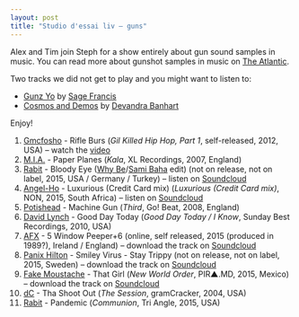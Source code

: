```yaml
---
layout: post
title: "Studio d'essai liv – guns"
---
```


Alex and Tim join Steph for a show entirely about gun sound samples in music. You can read more about gunshot samples in music on [The Atlantic](http://www.theatlantic.com/entertainment/archive/2012/04/bang-the-long-loud-history-of-gunshots-in-music/255668/).

Two tracks we did not get to play and you might want to listen to:

* [Gunz Yo](https://www.youtube.com/watch?v=5Z_UiEz5Uxs) by [Sage Francis](http://musicbrainz.org/artist/c8fc1732-d191-4a29-a33a-410f98eff13b)
* [Cosmos and Demos](https://www.youtube.com/watch?v=_r1qqLabFSM) by [Devandra Banhart](http://musicbrainz.org/artist/0110e63e-0a9b-4818-af8e-41e180c20b9a)

Enjoy!

1. [Gmcfosho](http://musicbrainz.org/artist/483a94be-1ac2-480a-a9c6-6edddd0c7b35) - Rifle Burs (_Gil Killed Hip Hop, Part 1_, self-released, 2012, USA) – watch the [video](https://www.youtube.com/watch?v=BrU_ef7DQgs)
1. [M.I.A.](http://musicbrainz.org/artist/7cf0ea9d-86b9-4dad-ba9e-2355a64899ea) - Paper Planes (_Kala_, XL Recordings, 2007, England)
1. [Rabit](http://musicbrainz.org/artist/2e6c4963-cb32-4276-8b51-9c2c61de19ca) - Bloody Eye ([Why Be](http://musicbrainz.org/artist/3806332a-7250-4d9d-938e-a2ede038b414)/[Sami Baha](http://musicbrainz.org/artist/edef39f7-85da-4b9e-91e7-897f99db145f) edit) (not on release, not on label, 2015, USA / Germany / Turkey) – listen on [Soundcloud](https://soundcloud.com/fadermedia/rabit-bloody-eye-why-besami-baha-edit)
1. [Angel-Ho](http://musicbrainz.org/artist/08e14459-7b65-4d30-9bef-6694c0d07f87) - Luxurious (Credit Card mix) (_Luxurious (Credit Card mix)_, NON, 2015, South Africa) – listen on [Soundcloud](https://soundcloud.com/non-records-1/angel-ho-luxurious-credit-card-mix)
1. [Potishead](http://musicbrainz.org/artist/8f6bd1e4-fbe1-4f50-aa9b-94c450ec0f11) - Machine Gun (_Third_, Go! Beat, 2008, England)
1. [David Lynch](http://musicbrainz.org/artist/752d58e6-d33f-4dcd-b40c-37acc14242f2) - Good Day Today (_Good Day Today / I Know_, Sunday Best Recordings, 2010, USA)
1. [AFX](http://musicbrainz.org/artist/87225a21-c925-41cd-852f-be4b052d0824) - 5 Window Peeper+6 (online, self released, 2015 (produced in 1989?), Ireland / England) – download the track on [Soundcloud](https://soundcloud.com/user18081971/5-window-peeper6)
1. [Panix Hilton](http://musicbrainz.org/artist/4681cfff-81c2-4c53-8cab-3f357930525f) - Smiley Virus - Stay Trippy (not on release, not on label, 2015, Sweden) – download the track on [Soundcloud](https://soundcloud.com/panix-hilton/smiley-virus-stay-trippy-1)
1. [Fake Moustache](http://musicbrainz.org/artist/7b3c6b20-3147-4923-a21c-0f0ad44bf980) - That Girl (_New World Order_, PIR▲.MD, 2015, Mexico) – download the track on [Soundcloud](https://soundcloud.com/fakemoustache/fake-moustache-that-girl-taken-from-new-world-order-compilation)
1. [dC](http://musicbrainz.org/artist/25f5e03b-fb07-4722-b613-fe9922c9d37c) - Tha Shoot Out (_The Session_, gramCracker, 2004, USA)
1. [Rabit](http://musicbrainz.org/artist/2e6c4963-cb32-4276-8b51-9c2c61de19ca) - Pandemic (_Communion_, Tri Angle, 2015, USA)
